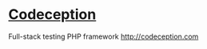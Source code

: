 # [Codeception](https://github.com/Codeception/Codeception)

Full-stack testing PHP framework http://codeception.com
